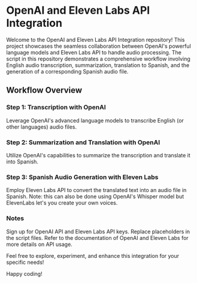 # OpenAI and Eleven Labs API Integration

Welcome to the OpenAI and Eleven Labs API Integration repository! This project showcases the seamless collaboration between OpenAI's powerful language models and Eleven Labs API to handle audio processing. The script in this repository demonstrates a comprehensive workflow involving English audio transcription, summarization, translation to Spanish, and the generation of a corresponding Spanish audio file.

## Workflow Overview

### Step 1: Transcription with OpenAI
Leverage OpenAI's advanced language models to transcribe English (or other languages) audio files.

### Step 2: Summarization and Translation with OpenAI
Utilize OpenAI's capabilities to summarize the transcription and translate it into Spanish.

### Step 3: Spanish Audio Generation with Eleven Labs
Employ Eleven Labs API to convert the translated text into an audio file in Spanish. 
Note: this can also be done using OpenAI's Whisper model but ElevenLabs let's you create your own voices.

### Notes
Sign up for OpenAI API and Eleven Labs API keys.
Replace placeholders in the script files.
Refer to the documentation of OpenAI and Eleven Labs for more details on API usage.

Feel free to explore, experiment, and enhance this integration for your specific needs!

Happy coding!
